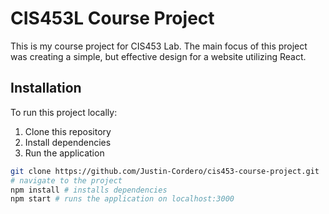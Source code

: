 # CIS453L Course Project

This is my course project for CIS453 Lab. The main focus of this project was creating a simple, but effective design for a website utilizing React.

## Installation

To run this project locally:  
1. Clone this repository
2. Install dependencies
3. Run the application

```bash
git clone https://github.com/Justin-Cordero/cis453-course-project.git
# navigate to the project
npm install # installs dependencies
npm start # runs the application on localhost:3000
```

